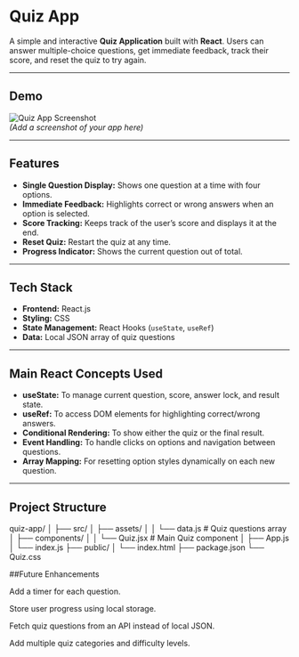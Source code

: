 # Quiz App

A simple and interactive **Quiz Application** built with **React**. Users can answer multiple-choice questions, get immediate feedback, track their score, and reset the quiz to try again.

---

## Demo

![Quiz App Screenshot](path/to/screenshot.png)  
*(Add a screenshot of your app here)*

---

## Features

- **Single Question Display:** Shows one question at a time with four options.  
- **Immediate Feedback:** Highlights correct or wrong answers when an option is selected.  
- **Score Tracking:** Keeps track of the user’s score and displays it at the end.  
- **Reset Quiz:** Restart the quiz at any time.  
- **Progress Indicator:** Shows the current question out of total.

---

## Tech Stack

- **Frontend:** React.js  
- **Styling:** CSS  
- **State Management:** React Hooks (`useState`, `useRef`)  
- **Data:** Local JSON array of quiz questions

---

## Main React Concepts Used

- **useState:** To manage current question, score, answer lock, and result state.  
- **useRef:** To access DOM elements for highlighting correct/wrong answers.  
- **Conditional Rendering:** To show either the quiz or the final result.  
- **Event Handling:** To handle clicks on options and navigation between questions.  
- **Array Mapping:** For resetting option styles dynamically on each new question.

---

## Project Structure

quiz-app/
│
├── src/
│ ├── assets/
│ │ └── data.js # Quiz questions array
│ ├── components/
│ │ └── Quiz.jsx # Main Quiz component
│ ├── App.js
│ └── index.js
├── public/
│ └── index.html
├── package.json
└── Quiz.css

##Future Enhancements

Add a timer for each question.

Store user progress using local storage.

Fetch quiz questions from an API instead of local JSON.

Add multiple quiz categories and difficulty levels.

